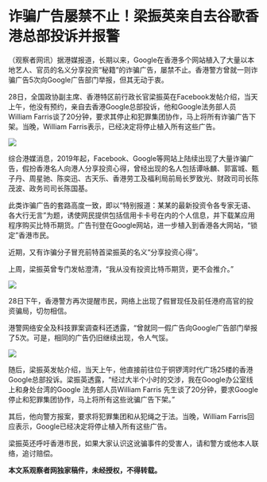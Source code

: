 # 诈骗广告屡禁不止！梁振英亲自去谷歌香港总部投诉并报警

（观察者网讯）据港媒报道，长期以来，Google在香港多个网站植入了大量以本地艺人、官员的名义分享投资“秘籍”的诈骗广告，屡禁不止。香港警方曾就一则诈骗广告5次向Google广告部门举报，但其无动于衷。

28日，全国政协副主席、香港特区前行政长官梁振英在Facebook发帖介绍，当天上午，他没有预约，亲自去香港Google总部投诉，他和Google法务部人员William
Farris谈了20分钟，要求其停止和犯罪集团协作，马上将所有诈骗广告下架。当晚，William Farris表示，已经决定将停止植入所有这些广告。

![](https://inews.gtimg.com/newsapp_bt/0/15582772684/1000)

综合港媒消息，2019年起，Facebook、Google等网站上陆续出现了大量诈骗广告，假扮香港名人向港人分享投资心得，曾经出现的名人包括谭咏麟、郭富城、甄子丹、周星驰、陈奕迅、古天乐、香港劳工及福利局前局长罗致光、财政司司长陈茂波、政务司司长陈国基。

此类诈骗广告的套路高度一致，即以“特别报道：某某的最新投资令各专家无语、各大行无言”为题，诱使网民提供包括信用卡卡号在内的个人信息，并下载某应用程序购买比特币期货。广告刊登在Google网站，进一步植入到香港各大网站，“锁定”香港市民。

近期，又有诈骗分子冒充前特首梁振英的名义“分享投资心得”。

上周，梁振英曾专门发帖澄清，“我从没有投资比特币期货，更不会推介。”

![](https://inews.gtimg.com/newsapp_bt/0/15582772688/1000)

28日下午，香港警方再次提醒市民，网络上出现了假冒现任及前任港府高官的投资骗局，切勿相信。

港警网络安全及科技罪案调查科还透露，“曾就同一假广告向Google广告部门举报了5次。可是，相同的广告仍旧继续出现，令人气馁。

![](https://inews.gtimg.com/newsapp_bt/0/15582772690/1000)

随后，梁振英发帖介绍，当天上午，他直接前往位于铜锣湾时代广场25楼的香港Google总部投诉。梁振英透露，“经过大半个小时的交涉，我在Google办公室线上和身处台湾的Google
法务部人员William Farris 先生谈了20分钟，要求Google 停止和犯罪集团协作，马上将所有这些讹骗广告下架。”

其后，他向警方报案，要求将犯罪集团和从犯绳之于法。当晚，William Farris回应表示，Google已经决定将停止植入所有这些广告。

梁振英还呼吁香港市民，如果大家认识这讹骗事件的受害人，请和警方或他本人联络，追讨赔偿。

**本文系观察者网独家稿件，未经授权，不得转载。**

